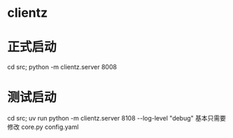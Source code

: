# clientz

# 正式启动
cd src; python -m clientz.server 8008

# 测试启动
cd src; uv run python -m clientz.server 8108 --log-level "debug"
基本只需要修改
core.py 
config.yaml